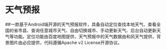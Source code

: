 天气预报
===========
##一款基于Android端开源的天气预报软件，具备自动定位查找本地天气、查看全国的省市县、查询任意城市天气、自由切换城市、手动更新天气、后台自动更新天气等功能。定位功能由百度地图提供，天气预报中的天气数据由和风天气提供，背景图片由必应提供，代码遵循Apache v2 License开源协议。
